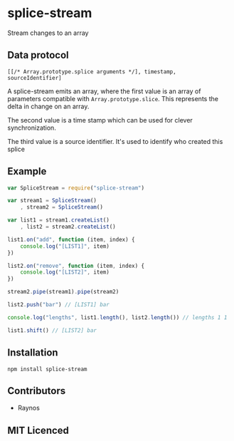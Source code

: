 # splice-stream

Stream changes to an array

## Data protocol

`[[/* Array.prototype.splice arguments */], timestamp, sourceIdentifier]`

A splice-stream emits an array, where the first value is an array of parameters compatible with `Array.prototype.slice`. This represents the delta in change on an array.

The second value is a time stamp which can be used for clever synchronization. 

The third value is a source identifier. It's used to identify who created this splice

## Example

``` js
var SpliceStream = require("splice-stream")

var stream1 = SpliceStream()
    , stream2 = SpliceStream()

var list1 = stream1.createList()
    , list2 = stream2.createList()

list1.on("add", function (item, index) {
    console.log("[LIST1]", item)
})

list2.on("remove", function (item, index) {
    console.log("[LIST2]", item)
})

stream2.pipe(stream1).pipe(stream2)

list2.push("bar") // [LIST1] bar

console.log("lengths", list1.length(), list2.length()) // lengths 1 1

list1.shift() // [LIST2] bar
```

## Installation

`npm install splice-stream`

## Contributors

 - Raynos

## MIT Licenced